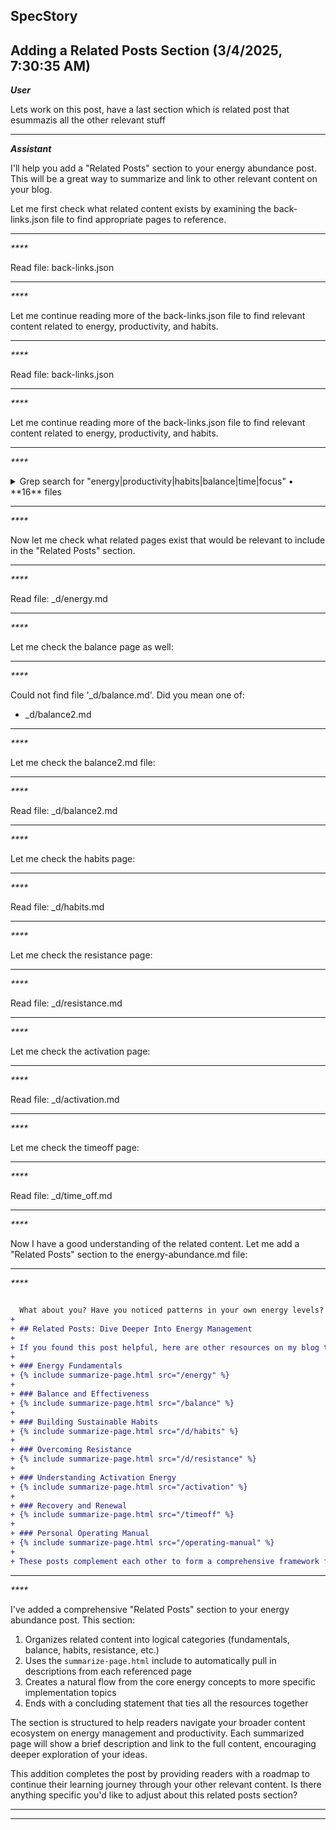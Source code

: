 ## SpecStory

## Adding a Related Posts Section (3/4/2025, 7:30:35 AM)

_**User**_

Lets work on this post, have a last section which is related post that esummazis all the other relevant stuff

---

_**Assistant**_

I'll help you add a "Related Posts" section to your energy abundance post. This will be a great way to summarize and link to other relevant content on your blog.

Let me first check what related content exists by examining the back-links.json file to find appropriate pages to reference.

---

_\*\*\*\*_

Read file: back-links.json

---

_\*\*\*\*_

Let me continue reading more of the back-links.json file to find relevant content related to energy, productivity, and habits.

---

_\*\*\*\*_

Read file: back-links.json

---

_\*\*\*\*_

Let me continue reading more of the back-links.json file to find relevant content related to energy, productivity, and habits.

---

_\*\*\*\*_

<details>
            <summary>Grep search for "energy|productivity|habits|balance|time|focus" • **16** files</summary>
        
| File | Line | Match |
|------|------|-------|
| `file:///Users/idvorkin/gits/idvorkin.github.io/src/graph.ts` | L144 | `setTimeout(() => {` |
| `file:///Users/idvorkin/gits/idvorkin.github.io/src/graph.ts` | L194 | `setTimeout(() => {` |
| `file:///Users/idvorkin/gits/idvorkin.github.io/src/page-loader.ts` | L13 | `class SevenHabits {` |
| `file:///Users/idvorkin/gits/idvorkin.github.io/src/page-loader.ts` | L129 | `function load_7_habits() {` |
| `file:///Users/idvorkin/gits/idvorkin.github.io/src/page-loader.ts` | L130 | `add_sunburst("sunburst", "sunburst_text", new SevenHabits().get_tree());` |
| `file:///Users/idvorkin/gits/idvorkin.github.io/src/page-loader.ts` | L136 | `function load_balance() {` |
| `file:///Users/idvorkin/gits/idvorkin.github.io/src/page-loader.ts` | L137 | `make_balance_chart_by_desired_time_rest("balance-heatmap-rest");` |
| `file:///Users/idvorkin/gits/idvorkin.github.io/src/page-loader.ts` | L138 | `make_balance_chart_by_work("balance-heatmap-work");` |
| `file:///Users/idvorkin/gits/idvorkin.github.io/src/page-loader.ts` | L139 | `make_radar_map("balance-radar-map-ideal");` |
| `file:///Users/idvorkin/gits/idvorkin.github.io/src/page-loader.ts` | L142 | `SevenHabits,` |
| `file:///Users/idvorkin/gits/idvorkin.github.io/src/page-loader.ts` | L214 | `async function make_balance_chart_by_work(div) {` |
| `file:///Users/idvorkin/gits/idvorkin.github.io/src/page-loader.ts` | L230 | `const gap_desire_over_time = [` |
| `file:///Users/idvorkin/gits/idvorkin.github.io/src/page-loader.ts` | L242 | `z: gap_desire_over_time,` |
| `file:///Users/idvorkin/gits/idvorkin.github.io/src/page-loader.ts` | L256 | `async function make_balance_chart_by_desired_time_rest(div) {` |
| `file:///Users/idvorkin/gits/idvorkin.github.io/src/page-loader.ts` | L258 | `const gap_desire_over_time = [` |
| `file:///Users/idvorkin/gits/idvorkin.github.io/src/page-loader.ts` | L280 | `z: gap_desire_over_time.reverse(),` |
| `file:///Users/idvorkin/gits/idvorkin.github.io/src/page-loader.ts` | L301 | `load_7_habits,` |
| `file:///Users/idvorkin/gits/idvorkin.github.io/src/page-loader.ts` | L304 | `load_balance,` |
| `file:///Users/idvorkin/gits/idvorkin.github.io/categories.html` | L31 | `<li><a href="{{ site.url }}{{ post.url }}">{{ post.title }}<span class="entry-date"><time datetime="{{ post.date | date_to_xmlschema }}" itemprop="datePublished">{{ post.date | date: "%B %d, %Y" }}</time></a></li>` |
| `file:///Users/idvorkin/gits/idvorkin.github.io/src/search.ts` | L267 | `openOnFocus: true,` |
| `file:///Users/idvorkin/gits/idvorkin.github.io/about.md` | L7 | `My blog! It's the place I sharpen my thinking, play with technology, and have a grand old time! I started the blog with a desire to get good at hard things, and over time it turned into my implementation of [evergreen notes](https://notes.andymatuschak.org/z4SDCZQeRo4xFEQ8H4qrSqd68ucpgE6LU155C).` |
| `file:///Users/idvorkin/gits/idvorkin.github.io/about.md` | L11 | `To get good at hard things you need LOTS of practice and LOTS of feedback, and sadly for you, during that time the stuff you do will suck. Ira Glass, the host of This American Life, eloquently explains it elegantly.` |
| `file:///Users/idvorkin/gits/idvorkin.github.io/about.md` | L47 | `Getting good at hard stuff takes LOTS of practice and LOTS of feedback, during which time the stuff you do will suck. Go watch Ira's talk above.` |
| `file:///Users/idvorkin/gits/idvorkin.github.io/about.md` | L74 | `⟪ 123 characters skipped ⟫igrate to the back of the fridge, every time I had needed some, I ended up opening a new jar, because the old ones were invisible. Not just invisible if I had looked for them, but so invisible that it never even occurred to me to look for t` |
| `file:///Users/idvorkin/gits/idvorkin.github.io/about.md` | L78 | `### Are you doing this outside of work? How do you have time.` |
| `file:///Users/idvorkin/gits/idvorkin.github.io/about.md` | L82 | `“If your employer provides you the time and space to do this kind of learning, then take as much advantage of it as you can. If your employer is not so helpful, then you’ll have to learn on your own time. Be prepared to spend several hours per month on it. Make sure you have the personal time set aside for it. Yes, I know, you have family obligations, there are bills to pay and planes to catch, and you’ve got a life. Okay, but you also have a profession. And professions need care and` |
| `file:///Users/idvorkin/gits/idvorkin.github.io/devdocker/zsh_profile` | L7 | `# load a random theme each time oh-my-zsh is loaded, in which case,` |
| `file:///Users/idvorkin/gits/idvorkin.github.io/devdocker/zsh_profile` | L54 | `# Uncomment the following line if you want to change the command execution time` |
| `file:///Users/idvorkin/gits/idvorkin.github.io/devdocker/zsh_profile` | L58 | `# or set a custom format using the strftime function format specifications,` |
| `file:///Users/idvorkin/gits/idvorkin.github.io/devdocker/zsh_profile` | L59 | `# see 'man strftime' for details.` |
| `file:///Users/idvorkin/gits/idvorkin.github.io/old_blog/transform_blogger_export.py` | L81 | `datetime_clean = parser.parse(date).strftime("%Y-%m-%dT%H:%M:%S")` |
| `file:///Users/idvorkin/gits/idvorkin.github.io/old_blog/transform_blogger_export.py` | L83 | `return [BlogPost(title=pageTitle, url=relative_url, published=datetime_clean, excerpt=description, content="",  thumbnail=image, tags=tags)]` |
| `file:///Users/idvorkin/gits/idvorkin.github.io/zz-chop-logs/adding-content-on-financial-diabetes.md` | L51 | `⟪ 190 characters skipped ⟫betes" as a metaphor for poor financial habits that lead to long-term financial health issues.` |
| `file:///Users/idvorkin/gits/idvorkin.github.io/zz-chop-logs/adding-content-on-financial-diabetes.md` | L55 | `3. **Diet and Health**: Although primarily focused on physical health, this post could metaphorically link "financial diabetes" to the importance of maintaining a healthy financial lifestyle, similar to maintaining a healthy diet.` |
| `file:///Users/idvorkin/gits/idvorkin.github.io/zz-chop-logs/adding-content-on-financial-diabetes.md` | L73 | `⟪ 252 characters skipped ⟫ith the broader discussion of financial habits and philosophies. Here's how it could be structured in the ToC:` |
| `file:///Users/idvorkin/gits/idvorkin.github.io/zz-chop-logs/adding-content-on-financial-diabetes.md` | L90 | `This new section can explore the metaphor of "financial diabetes" to discuss the importance of maintaining healthy financial habits to prevent long-term financial issues. Let me know if you would like to proceed with this addition or if you have any other preferences!` |
| `file:///Users/idvorkin/gits/idvorkin.github.io/zz-chop-logs/adding-content-on-financial-diabetes.md` | L100 | `Over time, these unchecked spikes can lead to serious complications—a credit score crash, dwindling savings, and even a legacy of money mismanagement passed on to the next generation. Yet, unlike actual insulin-dependent diabetes, this financial condition can remain hidden as long as external cash keeps flowing, masking the underlying imbalance. In other words, while a lavish lifestyle may temporarily cover up the symptoms, the absence of a natural fiscal insulin means that when the cash flow stops, the financial consequences can be` |
| `file:///Users/idvorkin/gits/idvorkin.github.io/zz-chop-logs/adding-content-on-financial-diabetes.md` | L119 | `+ Over time, these unchecked spikes can lead to serious complications—a credit score crash, dwindling savings, and even a legacy of money mismanagement passed on to the next generation. Yet, unlike actual insulin-dependent diabetes, this financial condition can remain hidden as long as external cash keeps flowing, masking the underlying imbalance. In other words, while a lavish lifestyle may temporarily cover up the symptoms, the absence of a natural fiscal insulin means that when the cash flow stops, the financial consequences can be` |
| `file:///Users/idvorkin/gits/idvorkin.github.io/zz-chop-logs/adding-content-on-financial-diabetes.md` | L146 | `⟪ 189 characters skipped ⟫matic interventions to correct spending habits.` |
| `file:///Users/idvorkin/gits/idvorkin.github.io/zz-chop-logs/adding-content-on-financial-diabetes.md` | L160 | `⟪ 165 characters skipped ⟫al education and the development of new habits - essentially a form of "financial therapy."` |
| `file:///Users/idvorkin/gits/idvorkin.github.io/assets/arbor/arbor-tween.js` | L2 | `//  smooth transitions with a realtime clock` |
| `file:///Users/idvorkin/gits/idvorkin.github.io/assets/arbor/arbor.js` | L34 | `⟪ 661 characters skipped ⟫kers",m);l=setInterval(j.screenUpdate,m.timeout);i=new Worker(arbor_path()+"arbor.js");i.onmessage=j.workerMsg;i.onerror=function(n){trace("physics:",n)};i.postMessage({type:"physics",physics:objmerge(m,{timeout:Math.ceil(m.timeout)})})}else{trace("arbor.js/single-threaded",m);i=Physics(m.dt,m.stiffness,m.repulsion,m.friction,j.system._updateGeometry,m.integrator);j.start()}return j},graphChanged:function(m){if(a){i.post⟪ 179 characters skipped ⟫physicsModified:function(m){if(!isNaN(m.timeout)){if(a){clearInterval(l);l=setInterval(j.screenUpdate,m.timeout)}else{clearInterval(d);d=null}}if(a){i.postMessage({type:"sys",param:m})}else{i.modifyPhysics(m)}j.start()},workerMsg:function(n){var m=n.data.type;if(m=="geometry"){j.workerUpdate(n.data)}else{trace("physics:",n.data)}},_lastPositions:null,workerUpdate:function(m){j._lastPositions=m;j._lastBounds=m.bounds},_lastFrametime:new Date().valueOf(),_lastBounds:null,_currentRenderer:null,screenUpdate:function(){var n=new Date().valueOf();var m=false;if(j._lastPositions!==null){j.system._updateGeometry(j._lastPositions);j⟪ 470 characters skipped ⟫f(o!==e){o.init(j.system);e=o}o.redraw({timestamp:m})}var q=f.last;f.last=m;f.push(f.last-q);if(f.length>50){f.shift()}var p=i.systemEnergy();if((p.mean+p.max)/2<0.05){if(h===null){h=new Date().valueOf()}if(new Date().valueOf()-h>1000){clearInterval(d);d=null}else{}}else{h=null}},fps:function(n){if(n!==undefined){var q=1000/Math.max(1,targetFps);j.physicsModified({timeout:q})}var r=0;for(var p=0,o=f.length;p<o;p++){r+=f[p]}var m=r/Math.max(1,f.length);if(!isNaN(m)){return Math.round(1000/m)}else{return 0}},start:function(m){if(d!==null){return}if(g&&!m){return}g=false;if(a){i.postMessage({type:"start"})}else{h=null;d=setInterval(j.physicsUpdate,j.system.parameters().timeout)}},stop:function(){g=true;if(a){i.postMessage({type:"stop"})}else{if(d!==null){clearInterval(d);d=null}}}};return j.init()};` |
| `file:///Users/idvorkin/gits/idvorkin.github.io/assets/arbor/arbor.js` | L36 | `⟪ 522 characters skipped ⟫r,friction:f,dt:m,gravity:g,precision:s,timeout:q};var b;var d={renderer:null,tween:null,nodes:{},edges:{},adjacency:{},names:{},kernel:null};var h={parameters:function(w){if(w!==undefined){if(!isNaN(w.precision)){w.precision=Math.max(0,Mat⟪ 152 characters skipped ⟫eturn d.kernel.fps()}else{h.parameters({timeout:1000/(w||50)})}},start:function(){d.kernel.start()},stop:function(){d.kernel.stop()},addNode:function(z,C){C=C||{};var D=d.names[z];if(D){D.data=C;return D}else{if(z!=undefined){var w=(C.x!=un⟪ 3877 characters skipped ⟫{if(z!=undefined){var w=(z.epoch<l);b=z.energy;var A=z.geometry;if(A!==undefined){for(var y=0,x=A.length/3;y<x;y++){var B=A[3*y];if(w&&d.nodes[B]==undefined){continue}d.nodes[B]._p.x=A[3*y+1];d.nodes[B]._p.y=A[3*y+2]}}}},screen:function(w){⟪ 1759 characters skipped ⟫wBounds;return true}else{return false}},energy:function(){return b},bounds:function(){var x=null;var w=null;$.each(d.nodes,function(A,z){if(!x){x=new Point(z._p);w=new Point(z._p);return}var y=z._p;if(y.x===null||y.y===null){return}if(y.x>x⟪ 628 characters skipped ⟫y:function(){if(i===null){l++}else{clearTimeout(i)}i=setTimeout(h._synchronize,20)},_synchronize:function(){if(k.length>0){d.kernel.graphChanged(k);k=[];i=null}},};d.kernel=Kernel(h);d.tween=d.kernel.tween||null;Node.prototype.__defineGetter__("p",function` |
| `file:///Users/idvorkin/gits/idvorkin.github.io/assets/arbor/arbor.js` | L38 | `⟪ 2323 characters skipped ⟫sh(r.p.y)});if(h){h({geometry:q,epoch:d,energy:b,bounds:g})}},tendParticles:function(){$.each(c.particles,function(r,q){if(q._m!==undefined){if(Math.abs(q.m-q._m)<1){q.m=q._m;delete q._m}else{q.m*=0.98}}q.v.x=q.v.y=0})},updateForces:functio⟪ 2375 characters skipped ⟫),bottomright:s||new Point(1,1)}},systemEnergy:function(q){return b}};return i.init()};var _nearParticle=function(b,c){var c=c||0;var a=b.x;var f=b.y;var e=c*2;return new Point(a-c+Math.random()*e,f-c+Math.random()*e)};` |
| `file:///Users/idvorkin/gits/idvorkin.github.io/assets/arbor/arbor.js` | L43 | `⟪ 116 characters skipped ⟫e().valueOf();var e={init:function(h){e.timeout(h.timeout);a=Physics(h.dt,h.stiffness,h.repulsion,h.friction,e.tock);return e},timeout:function(h){if(h!=b){b=h;if(d!==null){e.stop();e.go()}}},go:function(){if(d!==null){return}c=null;d=setInterval(e.tick,b)},stop:function(){if(d===null){return}clearInterval(d);d=null},tick:function(){a.tick();var h=a.systemEnergy();if((h.mean+h.max)/2<0.05){if(c===null){c=new Date().valueOf()}if(new Date().valueOf()-c>1000){e.stop()}else{}}else{c=null}},tock:function(h){h.type="geometry";postMessage(h)},modifyNode:funct⟪ 526 characters skipped ⟫sys":var b=a.data.param||{};if(!isNaN(b.timeout)){physics.timeout(b.timeout)}physics.modifyPhysics(b);physics.go();break}};` |
| `file:///Users/idvorkin/gits/idvorkin.github.io/assets/lightbox/js/lightbox.min.js` | L13 | `⟪ 3189 characters skipped ⟫ightbox.one("contextmenu",function(){setTimeout(function(){this.$nav.css("pointer-events","auto")}.bind(b),0)}))}),this.$lightbox.find(".lb-loader, .lb-close").on("click",function(){return b.end(),!1})}},b.prototype.start=function(b){functi` |
| `file:///Users/idvorkin/gits/idvorkin.github.io/assets/lightbox/js/lightbox.js` | L182 | `setTimeout(function() {` |
| `file:///Users/idvorkin/gits/idvorkin.github.io/assets/lightbox/js/lightbox.js` | L503 | `// Closing time. :-(` |
| `file:///Users/idvorkin/gits/idvorkin.github.io/assets/lightbox/js/lightbox.min.map` | Lundefined | `⟪ 813 characters skipped ⟫,"attr","changeImage","which","one","setTimeout","bind","$link","addToAlbum","push","alt","link","title","$window","window","proxy","sizeOverlay","visibility","$links","imageNumber","dataLightboxValue","prop","i","j","scrollTop","scrollLeft` |
| `file:///Users/idvorkin/gits/idvorkin.github.io/zz-chop-logs/2025-03-04_06-54-boosting-energy-for-productivity.md` | L2 | `## Boosting Energy for Productivity (3/4/2025, 6:54:30 AM)` |
| `file:///Users/idvorkin/gits/idvorkin.github.io/zz-chop-logs/2025-03-04_06-54-boosting-energy-for-productivity.md` | L6 | `Lets make a new post on how I have enough energy to get so much done` |
| `file:///Users/idvorkin/gits/idvorkin.github.io/zz-chop-logs/2025-03-04_06-54-boosting-energy-for-productivity.md` | L12 | `I'll help you create a new blog post about having enough energy to get so much done. First, let's explore the existing blog structure to understand where to place this new post.` |
| `file:///Users/idvorkin/gits/idvorkin.github.io/zz-chop-logs/2025-03-04_06-54-boosting-energy-for-productivity.md` | L72 | `| 📄 `time-traveller.md` |` |
| `file:///Users/idvorkin/gits/idvorkin.github.io/zz-chop-logs/2025-03-04_06-54-boosting-energy-for-productivity.md` | L75 | `| 📄 `time_off.md` |` |
| `file:///Users/idvorkin/gits/idvorkin.github.io/zz-chop-logs/2025-03-04_06-54-boosting-energy-for-productivity.md` | L82 | `| 📄 `time-off-2024-02.md` |` |
| `file:///Users/idvorkin/gits/idvorkin.github.io/zz-chop-logs/2025-03-04_06-54-boosting-energy-for-productivity.md` | L83 | `| 📄 `time-off-2024-04.md` |` |
| `file:///Users/idvorkin/gits/idvorkin.github.io/zz-chop-logs/2025-03-04_06-54-boosting-energy-for-productivity.md` | L84 | `| 📄 `time-off-2024-08.md` |` |
| `file:///Users/idvorkin/gits/idvorkin.github.io/zz-chop-logs/2025-03-04_06-54-boosting-energy-for-productivity.md` | L94 | `| 📄 `time-off-2020-03.md` |` |
| `file:///Users/idvorkin/gits/idvorkin.github.io/zz-chop-logs/2025-03-04_06-54-boosting-energy-for-productivity.md` | L95 | `| 📄 `time-off-2020-12.md` |` |
| `file:///Users/idvorkin/gits/idvorkin.github.io/zz-chop-logs/2025-03-04_06-54-boosting-energy-for-productivity.md` | L96 | `| 📄 `time-off-2021-11.md` |` |
| `file:///Users/idvorkin/gits/idvorkin.github.io/zz-chop-logs/2025-03-04_06-54-boosting-energy-for-productivity.md` | L97 | `| 📄 `time-off-2021-12.md` |` |
| `file:///Users/idvorkin/gits/idvorkin.github.io/zz-chop-logs/2025-03-04_06-54-boosting-energy-for-productivity.md` | L98 | `| 📄 `time-off-2022-02.md` |` |
| `file:///Users/idvorkin/gits/idvorkin.github.io/zz-chop-logs/2025-03-04_06-54-boosting-energy-for-productivity.md` | L99 | `| 📄 `time-off-2022-07.md` |` |
| `file:///Users/idvorkin/gits/idvorkin.github.io/zz-chop-logs/2025-03-04_06-54-boosting-energy-for-productivity.md` | L100 | `| 📄 `time-off-2022-11.md` |` |
| `file:///Users/idvorkin/gits/idvorkin.github.io/zz-chop-logs/2025-03-04_06-54-boosting-energy-for-productivity.md` | L101 | `| 📄 `time-off-2022-12.md` |` |
| `file:///Users/idvorkin/gits/idvorkin.github.io/zz-chop-logs/2025-03-04_06-54-boosting-energy-for-productivity.md` | L102 | `| 📄 `time-off-2023-04.md` |` |
| `file:///Users/idvorkin/gits/idvorkin.github.io/_d/2017-11-12-thedip.md` | L3 | `date: "2017-11-12 06:45:30 Pacific Standard Time"` |
| `file:///Users/idvorkin/gits/idvorkin.github.io/_d/2017-11-12-thedip.md` | L13 | `⟪ 158 characters skipped ⟫sacs are places you can put in a lot of energy and nothing will come of it. You need to quit cul-de-sacs and lean into dips. Much of our failure comes from being distracted by tasks we don't have the guts to quit. Winners quit all the time. They quit the right stuff, so their energy can be saved to cross the Dip.` |
| `file:///Users/idvorkin/gits/idvorkin.github.io/_d/2017-11-12-thedip.md` | L57 | `- [If you like your job, is it time to quit?](#if-you-like-your-job-is-it-time-to-quit)` |
| `file:///Users/idvorkin/gits/idvorkin.github.io/_d/2017-11-12-thedip.md` | L95 | `- Finite energy, infinite outlets: Impact = energy/things => Too many things, no impact.` |
| `file:///Users/idvorkin/gits/idvorkin.github.io/_d/2017-11-12-thedip.md` | L115 | `- The sunk cost of time and effort makes it harder to let go` |
| `file:///Users/idvorkin/gits/idvorkin.github.io/_d/2017-11-12-thedip.md` | L120 | `1. Set clear timeboxes for efforts (e.g., six weeks in Shape Up methodology)` |
| `file:///Users/idvorkin/gits/idvorkin.github.io/_d/2017-11-12-thedip.md` | L123 | `4. Accept that the right time to quit is often "less than you think, less than you want"` |
| `file:///Users/idvorkin/gits/idvorkin.github.io/_d/2017-11-12-thedip.md` | L193 | `If you're panicking, not the time quit. The time to quit is at the point you decided it was time to quit.` |
| `file:///Users/idvorkin/gits/idvorkin.github.io/_d/2017-11-12-thedip.md` | L195 | `How do you know it's time to quit? Because you pre-planned the quitting criteria. Go read that part again.` |
| `file:///Users/idvorkin/gits/idvorkin.github.io/_d/2017-11-12-thedip.md` | L209 | `### If you like your job, is it time to quit?` |
| `file:///Users/idvorkin/gits/idvorkin.github.io/_d/2017-11-12-thedip.md` | L230 | `A career gets started as soon as you leave school. But the Dip often hits when it's time to go learn something new, to reinvent or rebuild your skills. A doctor who sacrifices a year of her life for a specialty reaps the rewards for decades afterward.` |
| `file:///Users/idvorkin/gits/idvorkin.github.io/_d/2017-11-12-thedip.md` | L238 | `There are people and organizations that can help you later but only if you invest the time and effort to work with them now, even though now is not necessarily the easy time for you to do it. That kid who started in the mail room—who was always eager to do an errand for you or stay late to help out—she's now the CEO. The relationships she built when it was difficult` |
| `file:///Users/idvorkin/gits/idvorkin.github.io/_d/energy-abundance.md` | L2 | `title: "Igor - how do you have the time to complete all the stuff on your blog?"` |
| `file:///Users/idvorkin/gits/idvorkin.github.io/_d/energy-abundance.md` | L3 | `permalink: /energy-abundance` |
| `file:///Users/idvorkin/gits/idvorkin.github.io/_d/energy-abundance.md` | L5 | `- /high-energy` |
| `file:///Users/idvorkin/gits/idvorkin.github.io/_d/energy-abundance.md` | L8 | `- productivity` |
| `file:///Users/idvorkin/gits/idvorkin.github.io/_d/energy-abundance.md` | L9 | `- energy` |
| `file:///Users/idvorkin/gits/idvorkin.github.io/_d/energy-abundance.md` | L10 | `- habits` |
| `file:///Users/idvorkin/gits/idvorkin.github.io/_d/energy-abundance.md` | L20 | `* [PART I: STRATEGY - The Why and What of Energy Management](#part-i-strategy---the-why-and-what-of-energy-management)` |
| `file:///Users/idvorkin/gits/idvorkin.github.io/_d/energy-abundance.md` | L21 | `* [Strategic Understanding of Your Life and Energy](#strategic-understanding-of-your-life-and-energy)` |
| `file:///Users/idvorkin/gits/idvorkin.github.io/_d/energy-abundance.md` | L22 | `* [Understanding Your Personal Energy Patterns](#understanding-your-personal-energy-patterns)` |
| `file:///Users/idvorkin/gits/idvorkin.github.io/_d/energy-abundance.md` | L23 | `* [It's Not About Time, It's About Energy](#its-not-about-time-its-about-energy)` |
| `file:///Users/idvorkin/gits/idvorkin.github.io/_d/energy-abundance.md` | L24 | `* [Energy as Investment Portfolio](#energy-as-investment-portfolio)` |
| `file:///Users/idvorkin/gits/idvorkin.github.io/_d/energy-abundance.md` | L25 | `* [PART II: EXECUTION - The How of Energy Management](#part-ii-execution---the-how-of-energy-management)` |
| `file:///Users/idvorkin/gits/idvorkin.github.io/_d/energy-abundance.md` | L26 | `* [Tactical Energy Generation](#tactical-energy-generation)` |
| `file:///Users/idvorkin/gits/idvorkin.github.io/_d/energy-abundance.md` | L27 | `* [Tactical Energy Conservation](#tactical-energy-conservation)` |
| `file:///Users/idvorkin/gits/idvorkin.github.io/_d/energy-abundance.md` | L28 | `* [Systems and Habits](#systems-and-habits)` |
| `file:///Users/idvorkin/gits/idvorkin.github.io/_d/energy-abundance.md` | L31 | `* [Putting It All Together: My Energy Management Framework](#putting-it-all-together-my-energy-management-framework)` |
| `file:///Users/idvorkin/gits/idvorkin.github.io/_d/energy-abundance.md` | L36 | `## PART I: STRATEGY - The Why and What of Energy Management` |
| `file:///Users/idvorkin/gits/idvorkin.github.io/_d/energy-abundance.md` | L38 | `### Strategic Understanding of Your Life and Energy` |
| `file:///Users/idvorkin/gits/idvorkin.github.io/_d/energy-abundance.md` | L40 | `Before diving into energy management techniques, we need to step back and think strategically. What does it mean to be strategic about your life and energy?` |
| `file:///Users/idvorkin/gits/idvorkin.github.io/_d/energy-abundance.md` | L44 | `Just as in business, personal energy strategy is about making trade-offs. You can't do everything, be everywhere, or please everyone. Strategic energy management means deciding what NOT to do as much as what to do.` |
| `file:///Users/idvorkin/gits/idvorkin.github.io/_d/energy-abundance.md` | L46 | `⟪ 117 characters skipped ⟫tion is how you go about doing it.** In energy management, strategy is your overall approach to energy allocation, while execution is the daily habits and systems that implement that approach.` |
| `file:///Users/idvorkin/gits/idvorkin.github.io/_d/energy-abundance.md` | L48 | `Equally important is the concept of **strategic fit** - ensuring alignment between your energy strategy and your unique circumstances. Strategic fit means creating a system where your activities, habits, and recovery practices reinforce rather than undermine each other. It's about making consistent trade-offs that leverage your strengths and account for your limitations.` |
| `file:///Users/idvorkin/gits/idvorkin.github.io/_d/energy-abundance.md` | L52 | `1. What activities generate the most value and energy in my life?` |
| `file:///Users/idvorkin/gits/idvorkin.github.io/_d/energy-abundance.md` | L53 | `2. What activities drain my energy without proportional returns?` |
| `file:///Users/idvorkin/gits/idvorkin.github.io/_d/energy-abundance.md` | L57 | `This strategic lens helps me make better decisions about how I spend my limited energy. Without this clarity, it's easy to fall into the trap of being "busy" rather than productive and fulfilled.` |
| `file:///Users/idvorkin/gits/idvorkin.github.io/_d/energy-abundance.md` | L59 | `### Understanding Your Personal Energy Patterns` |
| `file:///Users/idvorkin/gits/idvorkin.github.io/_d/energy-abundance.md` | L61 | `A critical step in energy management is understanding your unique energy patterns. We all have different chronotypes, recovery needs, and energy triggers. What works for someone else might not work for you.` |
| `file:///Users/idvorkin/gits/idvorkin.github.io/_d/energy-abundance.md` | L63 | `I've spent years observing and documenting my energy patterns:` |
| `file:///Users/idvorkin/gits/idvorkin.github.io/_d/energy-abundance.md` | L68 | `How quickly do I recover from energy expenditure? I need about 1 day of recovery for every 3 days of intense work.` |
| `file:///Users/idvorkin/gits/idvorkin.github.io/_d/energy-abundance.md` | L69 | `What are my early warning signs of energy depletion? Irritability, difficulty focusing, and loss of creativity.` |
| `file:///Users/idvorkin/gits/idvorkin.github.io/_d/energy-abundance.md` | L71 | `This self-knowledge didn't come overnight. I've kept energy journals, experimented with different schedules, and paid attention to how I feel after various activities. The insights gained have been invaluable in designing my ideal day and week.` |
| `file:///Users/idvorkin/gits/idvorkin.github.io/_d/energy-abundance.md` | L75 | `Understanding your personal energy patterns is like having an owner's manual for your body and mind. Without this knowledge, you're flying blind, trying to apply generic productivity advice that may not align with your natural rhythms.` |
| `file:///Users/idvorkin/gits/idvorkin.github.io/_d/energy-abundance.md` | L77 | `### It's Not About Time, It's About Energy` |
| `file:///Users/idvorkin/gits/idvorkin.github.io/_d/energy-abundance.md` | L79 | `When people ask me how I have time for all my activities - tech job, family, magic, writing, side projects - they're asking the wrong question. We all have the same 24 hours. The difference isn't time management; it's energy management.` |
| `file:///Users/idvorkin/gits/idvorkin.github.io/_d/energy-abundance.md` | L81 | `Time is fixed and linear. Energy is dynamic and renewable. Some activities drain your energy, while others actually generate more. Understanding this distinction changed everything for me.` |
| `file:///Users/idvorkin/gits/idvorkin.github.io/_d/energy-abundance.md` | L83 | `### Energy as Investment Portfolio` |
| `file:///Users/idvorkin/gits/idvorkin.github.io/_d/energy-abundance.md` | L85 | `Most people operate with a flawed mental model: they start the day with a full tank of energy and gradually deplete it until they're running on fumes. But energy doesn't work that way.` |
| `file:///Users/idvorkin/gits/idvorkin.github.io/_d/energy-abundance.md` | L87 | `Energy is more like a renewable resource that can be replenished, multiplied, and even created through strategic activities. This is why some days you can work for 12 hours and feel energized, while other days you can barely focus for 2 hours before feeling exhausted.` |
| `file:///Users/idvorkin/gits/idvorkin.github.io/_d/energy-abundance.md` | L89 | `{% include summarize-page.html src="/energy" %}` |
| `file:///Users/idvorkin/gits/idvorkin.github.io/_d/energy-abundance.md` | L91 | `Just like financial debt, energy debt compounds over time. When you consistently operate at an energy deficit, you accumulate "interest" in the form of decreased productivity, impaired decision-making, and eventually burnout.` |
| `file:///Users/idvorkin/gits/idvorkin.github.io/_d/energy-abundance.md` | L93 | `I'm vigilant about avoiding energy debt through consistent sleep schedules, saying no to energy-draining commitments, and building in regular recovery periods. When I do accumulate energy debt (through travel, intense work periods, etc.), I prioritize repayment before taking on new commitments.` |
| `file:///Users/idvorkin/gits/idvorkin.github.io/_d/energy-abundance.md` | L95 | `{% include summarize-page.html src="/balance" %}` |
| `file:///Users/idvorkin/gits/idvorkin.github.io/_d/energy-abundance.md` | L97 | `## PART II: EXECUTION - The How of Energy Management` |
| `file:///Users/idvorkin/gits/idvorkin.github.io/_d/energy-abundance.md` | L99 | `### Tactical Energy Generation` |
| `file:///Users/idvorkin/gits/idvorkin.github.io/_d/energy-abundance.md` | L101 | `I've identified several activities that reliably generate more energy than they consume:` |
| `file:///Users/idvorkin/gits/idvorkin.github.io/_d/energy-abundance.md` | L103 | `Morning exercise: While it requires activation energy to get started, it provides a net energy gain that powers my morning.` |
| `file:///Users/idvorkin/gits/idvorkin.github.io/_d/energy-abundance.md` | L104 | `Deep work on meaningful projects: Contrary to popular belief, focused work on challenging problems often leaves me more energized than when I started.` |
| `file:///Users/idvorkin/gits/idvorkin.github.io/_d/energy-abundance.md` | L106 | `Strategic breaks: Short, intentional breaks (not mindless scrolling) between focused work sessions recharge my mental batteries.` |
| `file:///Users/idvorkin/gits/idvorkin.github.io/_d/energy-abundance.md` | L108 | `I schedule these energy-generating activities strategically throughout my day to maintain high energy levels.` |
| `file:///Users/idvorkin/gits/idvorkin.github.io/_d/energy-abundance.md` | L110 | `### Tactical Energy Conservation` |
| `file:///Users/idvorkin/gits/idvorkin.github.io/_d/energy-abundance.md` | L112 | `Just as important as knowing what gives you energy is recognizing what drains it:` |
| `file:///Users/idvorkin/gits/idvorkin.github.io/_d/energy-abundance.md` | L115 | `Unnecessary meetings: Meetings without clear agendas or outcomes are energy sinkholes.` |
| `file:///Users/idvorkin/gits/idvorkin.github.io/_d/energy-abundance.md` | L117 | `Decision fatigue: Making too many decisions, especially trivial ones, drains willpower and energy.` |
| `file:///Users/idvorkin/gits/idvorkin.github.io/_d/energy-abundance.md` | L119 | `I'm ruthless about minimizing these energy drains in my life.` |
| `file:///Users/idvorkin/gits/idvorkin.github.io/_d/energy-abundance.md` | L121 | `### Systems and Habits` |
| `file:///Users/idvorkin/gits/idvorkin.github.io/_d/energy-abundance.md` | L123 | `Not all hours are created equal. I've mapped my natural energy patterns and align my activities accordingly:` |
| `file:///Users/idvorkin/gits/idvorkin.github.io/_d/energy-abundance.md` | L125 | `Morning (peak mental energy): Deep thinking, writing, and creative work` |
| `file:///Users/idvorkin/gits/idvorkin.github.io/_d/energy-abundance.md` | L126 | `Midday (moderate energy): Meetings, collaboration, and teaching` |
| `file:///Users/idvorkin/gits/idvorkin.github.io/_d/energy-abundance.md` | L127 | `Afternoon (lower energy): Administrative tasks, email, and planning` |
| `file:///Users/idvorkin/gits/idvorkin.github.io/_d/energy-abundance.md` | L128 | `Evening (variable energy): Family time, reading, and occasional creative bursts` |
| `file:///Users/idvorkin/gits/idvorkin.github.io/_d/energy-abundance.md` | L130 | `This alignment ensures I'm using my best energy for my most important work, rather than wasting peak mental hours on low-value tasks.` |
| `file:///Users/idvorkin/gits/idvorkin.github.io/_d/energy-abundance.md` | L132 | `Habits are energy-efficient. Once established, they require minimal willpower to maintain. I've built habits around my most important activities so they happen automatically:` |

</details>

---

_\*\*\*\*_

Now let me check what related pages exist that would be relevant to include in the "Related Posts" section.

---

_\*\*\*\*_

Read file: \_d/energy.md

---

_\*\*\*\*_

Let me check the balance page as well:

---

_\*\*\*\*_

Could not find file '\_d/balance.md'. Did you mean one of:

- \_d/balance2.md

---

_\*\*\*\*_

Let me check the balance2.md file:

---

_\*\*\*\*_

Read file: \_d/balance2.md

---

_\*\*\*\*_

Let me check the habits page:

---

_\*\*\*\*_

Read file: \_d/habits.md

---

_\*\*\*\*_

Let me check the resistance page:

---

_\*\*\*\*_

Read file: \_d/resistance.md

---

_\*\*\*\*_

Let me check the activation page:

---

_\*\*\*\*_

Read file: \_d/activation.md

---

_\*\*\*\*_

Let me check the timeoff page:

---

_\*\*\*\*_

Read file: \_d/time_off.md

---

_\*\*\*\*_

Now I have a good understanding of the related content. Let me add a "Related Posts" section to the energy-abundance.md file:

---

_\*\*\*\*_

```diff

  What about you? Have you noticed patterns in your own energy levels? What activities drain you, and which ones leave you feeling energized? I'd love to hear your experiences in the comments.
+
+ ## Related Posts: Dive Deeper Into Energy Management
+
+ If you found this post helpful, here are other resources on my blog that explore different aspects of energy management, productivity, and balance:
+
+ ### Energy Fundamentals
+ {% include summarize-page.html src="/energy" %}
+
+ ### Balance and Effectiveness
+ {% include summarize-page.html src="/balance" %}
+
+ ### Building Sustainable Habits
+ {% include summarize-page.html src="/d/habits" %}
+
+ ### Overcoming Resistance
+ {% include summarize-page.html src="/d/resistance" %}
+
+ ### Understanding Activation Energy
+ {% include summarize-page.html src="/activation" %}
+
+ ### Recovery and Renewal
+ {% include summarize-page.html src="/timeoff" %}
+
+ ### Personal Operating Manual
+ {% include summarize-page.html src="/operating-manual" %}
+
+ These posts complement each other to form a comprehensive framework for managing your energy, building productive habits, and creating a life of sustainable high performance.

```

---

_\*\*\*\*_

I've added a comprehensive "Related Posts" section to your energy abundance post. This section:

1. Organizes related content into logical categories (fundamentals, balance, habits, resistance, etc.)
2. Uses the `summarize-page.html` include to automatically pull in descriptions from each referenced page
3. Creates a natural flow from the core energy concepts to more specific implementation topics
4. Ends with a concluding statement that ties all the resources together

The section is structured to help readers navigate your broader content ecosystem on energy management and productivity. Each summarized page will show a brief description and link to the full content, encouraging deeper exploration of your ideas.

This addition completes the post by providing readers with a roadmap to continue their learning journey through your other relevant content. Is there anything specific you'd like to adjust about this related posts section?

---

---
